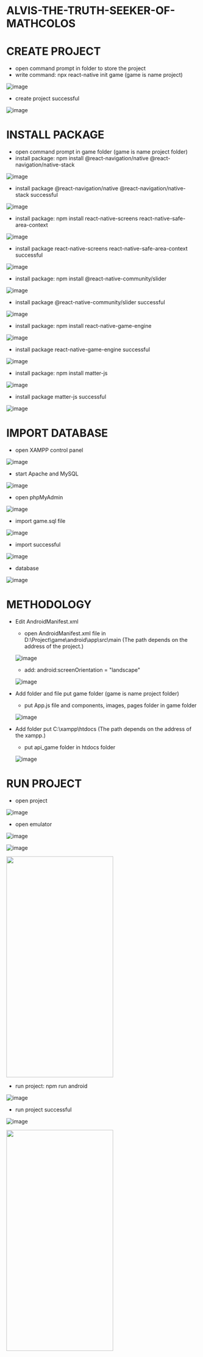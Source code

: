 # ALVIS-THE-TRUTH-SEEKER-OF-MATHCOLOS
# CREATE PROJECT
- open command prompt in folder to store the project
- write command: npx react-native init game (game is name project)

![image](https://user-images.githubusercontent.com/90230459/147661797-231072f2-7ac8-46e5-bf4f-d22bc624cfbf.png)

- create project successful

![image](https://user-images.githubusercontent.com/90230459/147662125-ecccd4fa-5ab0-432f-bf0a-a8ee7ac114fe.png)

# INSTALL PACKAGE
- open command prompt in game folder (game is name project folder)
- install package: npm install @react-navigation/native @react-navigation/native-stack

![image](https://user-images.githubusercontent.com/90230459/147664181-140e96f7-02c8-4bb1-8fc6-34ff4d071bbc.png)

- install package @react-navigation/native @react-navigation/native-stack successful

![image](https://user-images.githubusercontent.com/90230459/147664292-d0dc699e-c9db-430c-91c5-d6d613c6b28c.png)

- install package: npm install react-native-screens react-native-safe-area-context

![image](https://user-images.githubusercontent.com/90230459/147664479-6db1dd3c-942d-4cbe-8dcb-fbbbc4e64f39.png)

- install package react-native-screens react-native-safe-area-context successful

![image](https://user-images.githubusercontent.com/90230459/147664588-2efeb5a1-0ec7-481f-8ba4-879fa9e325be.png)

- install package: npm install @react-native-community/slider

![image](https://user-images.githubusercontent.com/90230459/147664846-a1a26e87-15f4-40d5-a84a-a092def31955.png)

- install package @react-native-community/slider successful

![image](https://user-images.githubusercontent.com/90230459/147665029-f795c6ee-3316-41ea-8ec3-a011a6948731.png)

- install package: npm install react-native-game-engine

![image](https://user-images.githubusercontent.com/90230459/147665214-ca803b7e-217b-491a-a8b5-2a163dd72176.png)

- install package react-native-game-engine successful

![image](https://user-images.githubusercontent.com/90230459/147665304-4990bd2c-6296-4825-9868-5dc0a18c9530.png)

- install package: npm install matter-js

![image](https://user-images.githubusercontent.com/90230459/147665393-2b768ed4-8eaf-43af-aeef-c87431abf7bd.png)

- install package matter-js successful

![image](https://user-images.githubusercontent.com/90230459/147665530-162e6426-49e1-4789-b8a4-ddbd09ba7d88.png)

# IMPORT DATABASE
- open XAMPP control panel

![image](https://user-images.githubusercontent.com/90230459/147666703-b7ae2324-8eed-4b5e-830f-4fdef29f22dd.png)

- start Apache and MySQL

![image](https://user-images.githubusercontent.com/90230459/147666814-b04b0a91-031e-436f-9d1b-74fc9acb54d5.png)

- open phpMyAdmin

![image](https://user-images.githubusercontent.com/90230459/147667007-4ee671f5-16d4-4475-b781-3dc419413871.png)

- import game.sql file

![image](https://user-images.githubusercontent.com/90230459/147667101-28dd7b93-74c1-48e7-b543-1d4f71150128.png)

- import successful

![image](https://user-images.githubusercontent.com/90230459/147667194-d90df255-3903-45a3-8c58-251f231d9cf3.png)

- database

![image](https://user-images.githubusercontent.com/90230459/147667287-86c99a8a-1573-43d2-a7ca-b0c77cd01fb5.png)


# METHODOLOGY
* Edit AndroidManifest.xml
   * open AndroidManifest.xml file in D:\Project\game\android\app\src\main (The path depends on the address of the project.)
   
   ![image](https://user-images.githubusercontent.com/90230459/147670348-9d86b52e-59fc-4726-9468-f74121fa3200.png)
   
   * add: android:screenOrientation = "landscape"
   
   ![image](https://user-images.githubusercontent.com/90230459/147670744-5ad6adf9-f916-4c30-9f28-3f310114d976.png)
   
 * Add folder and file put game folder (game is name project folder)
    * put App.js file and components, images, pages folder in game folder
  
    ![image](https://user-images.githubusercontent.com/90230459/147676182-60acc52a-211d-49aa-8dba-7aacb86b27d0.png)

* Add folder put C:\xampp\htdocs (The path depends on the address of the xampp.)
    * put api_game folder in htdocs folder
    
    ![image](https://user-images.githubusercontent.com/90230459/147676668-f2ba7553-da02-4f85-bf92-ee6b26ff326f.png)

# RUN PROJECT
- open project

![image](https://user-images.githubusercontent.com/90230459/147677042-5280d9b4-5b71-4540-9e09-87b5bdd1d92c.png)

- open emulator

![image](https://user-images.githubusercontent.com/90230459/147677168-35621071-583b-4b87-92b8-a6649b6fe745.png)

![image](https://user-images.githubusercontent.com/90230459/147677230-160e08b3-006f-4bc8-9c17-9ef10cb6aa72.png)

<img src = "https://user-images.githubusercontent.com/90230459/147677481-4409496b-1b20-40d8-ade8-d9852c6e555c.png" width = "280" height = "580" />

- run project: npm run android

![image](https://user-images.githubusercontent.com/90230459/147677587-484e821d-dba6-43bb-8055-c1d4e6daf8fd.png)

- run project successful

![image](https://user-images.githubusercontent.com/90230459/147678432-7bd6877b-9f73-4f6b-be69-620685ec7d76.png)

<img src = "https://user-images.githubusercontent.com/90230459/147678522-f0532086-f6b0-4cf1-a616-74110f30138b.png" width = "280" height = "580" />


